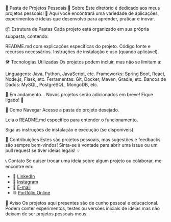 📂 Pasta de Projetos Pessoais
🎯 Sobre
Este diretório é dedicado aos meus projetos pessoais! 🚀 Aqui você encontrará uma variedade de aplicações, experimentos e ideias que desenvolvo para aprender, praticar e inovar.

📦 Estrutura de Pastas
Cada projeto está organizado em sua própria subpasta, contendo:

README.md com explicações específicas do projeto.
Código fonte e recursos necessários.
Instruções de instalação e uso (quando aplicável).

🛠️ Tecnologias Utilizadas
Os projetos podem incluir, mas não se limitam a:

Linguagens: Java, Python, JavaScript, etc.
Frameworks: Spring Boot, React, Node.js, Flask, etc.
Ferramentas: Git, Docker, Maven, Gradle, etc.
Bancos de Dados: MySQL, PostgreSQL, MongoDB, etc.

🚧 Em andamento...
Novos projetos serão adicionados em breve! Fique ligado! 🎉

📜 Como Navegar
Acesse a pasta do projeto desejado.

Leia o README.md específico para entender o funcionamento.

Siga as instruções de instalação e execução (se disponíveis).

🤝 Contribuições
Estes são projetos pessoais, mas sugestões e feedbacks são sempre bem-vindos! Sinta-se à vontade para abrir uma issue ou um pull request se tiver ideias legais! 💡

📞 Contato
Se quiser trocar uma ideia sobre algum projeto ou colaborar, me encontre em:

- 💼 [LinkedIn](https://www.linkedin.com/in/guilherme-gomes-824880279/)  
- 📸 [Instagram](https://www.instagram.com/gui_gomes_18/)  
- 📧 [E-mail](mailto:gui.gomes@sempreceub.com)
- 🌐 [Portfólio Online](https://github.com/guigomes2001)

📢 Aviso
Os projetos aqui presentes são de cunho pessoal e educacional. Podem conter experimentos, testes ou versões iniciais de ideias mas não deixam de ser projetos pessoais meus.
